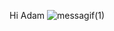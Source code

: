 Hi Adam
![messagif(1)](https://user-images.githubusercontent.com/53935686/188801772-525a0191-2ae8-4017-85b9-04ce363750d9.gif)

<!--
**uncaringtomb/uncaringtomb** is a ✨ _special_ ✨ repository because its `README.md` (this file) appears on your GitHub profile.

Here are some ideas to get you started:

- 🔭 I’m currently working on ...
- 🌱 I’m currently learning ...
- 👯 I’m looking to collaborate on ...
- 🤔 I’m looking for help with ...
- 💬 Ask me about ...
- 📫 How to reach me: ...
- 😄 Pronouns: ...
- ⚡ Fun fact: ...
-->
